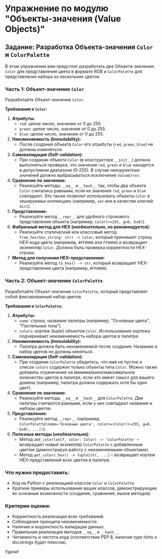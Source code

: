 # Упражнение по модулю "Объекты-значения (Value Objects)"

## Задание: Разработка Объекта-значения `Color` и `ColorPalette`

В этом упражнении вам предстоит разработать два Объекта-значения: `Color` для представления цвета в формате RGB и `ColorPalette` для представления набора из нескольких цветов.

### Часть 1: Объект-значение `Color`

Разработайте Объект-значение `Color`.

**Требования к `Color`:**
1.  **Атрибуты:**
    *   `red`: целое число, значение от 0 до 255.
    *   `green`: целое число, значение от 0 до 255.
    *   `blue`: целое число, значение от 0 до 255.
2.  **Неизменяемость (Immutability):**
    *   После создания объекта `Color` его атрибуты (`red`, `green`, `blue`) не должны изменяться.
3.  **Самовалидация (Self-validation):**
    *   При создании объекта `Color` (в конструкторе `__init__`) должна выполняться проверка, что значения `red`, `green` и `blue` находятся в допустимом диапазоне (0-255). В случае некорректных значений должно выбрасываться исключение `ValueError`.
4.  **Сравнение по значению:**
    *   Реализуйте методы `__eq__` и `__hash__` так, чтобы два объекта `Color` считались равными, если их значения `red`, `green` и `blue` совпадают. Это также позволит использовать объекты `Color` в хешируемых коллекциях (например, `set` или в качестве ключей `dict`).
5.  **Представление:**
    *   Реализуйте метод `__repr__` для удобного строкового представления объекта (например, `Color(r=255, g=0, b=0)`).
6.  **Фабричный метод для HEX (необязательно, но рекомендуется):**
    *   Реализуйте статический или классовый метод `from_hex(hex_string: str) -> Color`, который принимает строку HEX-кода цвета (например, `#FF0000` или `FF0000`) и возвращает экземпляр `Color`. Должна быть проверка корректности HEX-строки.
7.  **Метод для получения HEX-представления:**
    *   Реализуйте метод `to_hex() -> str`, который возвращает HEX-представление цвета (например, `#FF0000`).

### Часть 2: Объект-значение `ColorPalette`

Разработайте Объект-значение `ColorPalette`, который представляет собой фиксированный набор цветов.

**Требования к `ColorPalette`:**
1.  **Атрибуты:**
    *   `name`: строка, название палитры (например, "Основные цвета", "Пастельные тона").
    *   `colors`: кортеж (tuple) объектов `Color`. Использование кортежа подчеркивает неизменяемость набора цветов в палитре.
2.  **Неизменяемость (Immutability):**
    *   Палитра должна быть неизменяемой после создания. Название и набор цветов не должны меняться.
3.  **Самовалидация (Self-validation):**
    *   При создании `ColorPalette` убедитесь, что имя не пустое и список `colors` содержит только объекты типа `Color`. Можно также добавить ограничение на минимальное/максимальное количество цветов в палитре, если это имеет смысл для вашего домена (например, палитра должна содержать хотя бы один цвет).
4.  **Сравнение по значению:**
    *   Реализуйте методы `__eq__` и `__hash__` для `ColorPalette`. Две палитры считаются равными, если у них совпадают названия и наборы цветов.
5.  **Представление:**
    *   Реализуйте метод `__repr__` (например, `ColorPalette(name='Основные цвета', colors=(Color(r=255, g=0, b=0), ...))`).
6.  **Полезные методы (необязательно):**
    *   Метод `add_color(self, color: Color) -> 'ColorPalette'` – возвращает *новый* экземпляр `ColorPalette` с добавленным цветом (демонстрируя работу с неизменяемыми объектами).
    *   Метод `get_colors_hex() -> tuple[str, ...]` – возвращает кортеж HEX-представлений всех цветов в палитре.

### Что нужно предоставить:
-   Код на Python с реализацией классов `Color` и `ColorPalette`.
-   Краткие примеры использования ваших классов, демонстрирующие их основные возможности (создание, сравнение, вызов методов).

### Критерии оценки:
-   Корректность реализации всех требований.
-   Соблюдение принципа неизменяемости.
-   Наличие и корректность валидации данных.
-   Правильная реализация методов `__eq__` и `__hash__`.
-   Читаемость и чистота кода (соответствие PEP 8, наличие type hints и docstrings будет плюсом).

Удачи!
